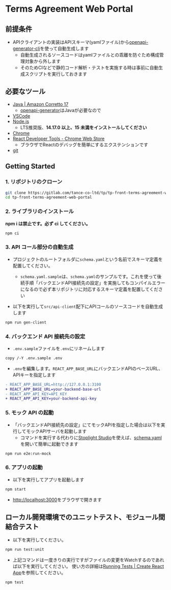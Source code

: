 # Terms Agreement Web Portal

## 前提条件

- APIクライアントの実装はAPIスキーマ(yamlファイル)から[openapi-generator-cli](https://github.com/OpenAPITools/openapi-generator-cli)を使って自動生成します
  - 自動生成されるソースコードはyamlファイルとの乖離を防ぐため構成管理対象から外します
  - そのためCIなどで静的コード解析・テストを実施する時は事前に自動生成スクリプトを実行しておきます

## 必要なツール

- [Java | Amazon Corretto 17](https://docs.aws.amazon.com/corretto/latest/corretto-17-ug/downloads-list.html)
  - [openapi-generator](https://github.com/OpenAPITools/openapi-generator#13---download-jar)はJavaが必要なので
- [VSCode](https://code.visualstudio.com/)
- [Node.js](https://nodejs.org/ja/download/)
  - LTS推奨版、**14.17.0 以上、15 未満をインストールしてください**
- [Chrome](https://www.google.com/chrome/)
- [React Developer Tools - Chrome Web Store](https://chrome.google.com/webstore/detail/react-developer-tools/fmkadmapgofadopljbjfkapdkoienihi?hl=en)
  - ブラウザでReactのデバッグを簡単にするエクステンションです
- [git](https://git-scm.com/download/win)

## Getting Started

### 1. リポジトリのクローン

```bash
git clone https://gitlab.com/tance-co-ltd/tp/tp-front-terms-agreement-web-portal.git
cd tp-front-terms-agreement-web-portal
```

### 2. ライブラリのインストール

**npm i は禁止です。必ず ci してください。**

```bash
npm ci
```

### 3. API コール部分の自動生成

- プロジェクトのルートフォルダに`schema.yaml`という名前でスキーマ定義を配置してください。

  - `schema.yaml.sample`は、`schema.yaml`のサンプルです。これを使って後続手順「バックエンドAPI接続先の設定」を実施してもコンパイルエラーになるので必ず本リポジトリに対応するスキーマ定義を配置してください

- 以下を実行して`src/api-client`配下にAPIコールのソースコードを自動生成します

```bash
npm run gen-client
```

### 4. バックエンド API 接続先の設定

- `.env.sample`ファイルを`.env`にリネームします

```bash
copy /-Y .env.sample .env
```

- `.env`を編集します。`REACT_APP_BASE_URL`にバックエンドAPIのベースURL、APIキーを指定します

```diff
- REACT_APP_BASE_URL=http://127.0.0.1:3100
+ REACT_APP_BASE_URL=your-backend-base-url
- REACT_APP_API_KEY=API_KEY
+ REACT_APP_API_KEY=your-backend-api-key
```

### 5. モック API の起動

- 「バックエンドAPI接続先の設定」にてモックAPIを指定した場合は以下を実行してモックAPIサーバを起動します
  - コマンドを実行する代わりに[Stoplight Studio](https://stoplight.io/studio/)を使えば、[schema.yaml](./schema.yaml)を開いて簡単に起動できます

```bash
npm run e2e:run-mock
```

### 6. アプリの起動

- 以下を実行してアプリを起動します

```bash
npm start
```

- [http://localhost:3000](http://localhost:3000)をブラウザで開きます

## ローカル開発環境でのユニットテスト、モジュール間結合テスト

- 以下を実行してください。

```bash
npm run test:unit
```

- 上記コマンドは一度きりの実行ですがファイルの変更をWatchするのであれば以下を実行してください。
使い方の詳細は[Running Tests | Create React App](https://create-react-app.dev/docs/running-tests/#command-line-interface)を参照してください。

```bash
npm test
```

